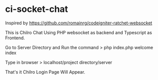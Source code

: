 # ci-socket-chat
Inspired by https://github.com/romainrg/codeigniter-ratchet-websocket

This is Chilro Chat Using PHP websocket as backend and Typescript as Frontend.

Go to Server Directory and Run the command > php index.php welcome index

Type in browser > localhost/project directory/server

That's it Chilro Login Page Will Appear.
